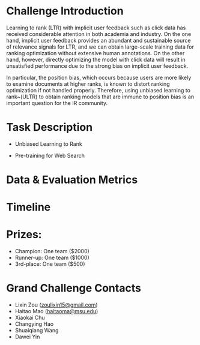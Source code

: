 # Challenge Introduction
Learning to rank (LTR) with implicit user feedback such as click data has received considerable attention in both academia and industry. 
On the one hand, implicit user feedback provides an abundant and sustainable source of relevance signals for LTR,  and we can obtain large-scale training data for ranking optimization without extensive human annotations. On the other hand, however, directly optimizing the model with click data will result in unsatisfied performance due to the strong bias on implicit user feedback. 

In particular, the position bias, which occurs because users are more likely to examine documents at higher ranks, is known to distort ranking optimization if not handled properly. Therefore, using unbiased learning to rank~(ULTR) to obtain ranking models that are immune to position bias is an important question for the IR community.    


# Task Description

- Unbiased Learning to Rank

- Pre-training for Web Search


# Data & Evaluation Metrics



# Timeline

# Prizes:  
- Champion: One team ($2000) 
- Runner-up: One team ($1000) 
- 3rd-place: One team ($500)
 

# Grand Challenge Contacts

- Lixin Zou (zoulixin15@gmail.com)
- Haitao Mao (haitaoma@msu.edu)
- Xiaokai Chu
- Changying Hao 
- Shuaiqiang Wang
- Dawei Yin
